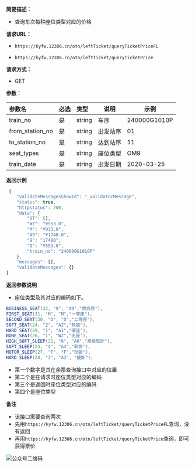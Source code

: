 **简要描述：** 

- 查询车次每种座位类型对应的价格

**请求URL：** 

- ` https://kyfw.12306.cn/otn/leftTicket/queryTicketPriceFL `

- ` https://kyfw.12306.cn/otn/leftTicket/queryTicketPrice `

**请求方式：**

- GET 

**参数：** 

| 参数名          | 必选 | 类型   | 说明     | 示例         |
| :-------------- | :--- | :----- | -------- | ------------ |
| train_no        | 是   | string | 车序     | 240000G1010P |
| from_station_no | 是   | string | 出发站序 | 01           |
| to_station_no   | 是   | string | 达到站序 | 11           |
| seat_types      | 是   | string | 座位类型 | OM9          |
| train_date      | 是   | string | 出发日期 | 2020-03-25   |

 **返回示例**

``` javascript
 {
	"validateMessagesShowId": "_validatorMessage",
	"status": true,
	"httpstatus": 200,
	"data": {
		"OT": [],
		"WZ": "¥553.0",
		"M": "¥933.0",
		"A9": "¥1748.0",
		"9": "17480",
		"O": "¥553.0",
		"train_no": "240000G1010P"
	},
	"messages": [],
	"validateMessages": {}
}
```

 **返回参数说明** 

- 座位类型及其对应的编码如下。

```java
BUSINESS_SEAT(32, "9", "A9","商务座"),
FIRST_SEAT(31, "M", "M","一等座"),
SECOND_SEAT(30, "O", "O","二等座"),
SOFT_SEAT(24, "2", "A2","软座"),
HARD_SEAT(29, "1", "A1","硬座"),
NONE_SEAT(26, "1", "WZ","无座"),
HIGH_SOFT_SLEEP(21, "6", "A6","高级软卧"),
SOFT_SLEEP(23, "4", "A4","软卧"),
MOTOR_SLEEP(27, "F", "F","动卧"),
HARD_SLEEP(28, "3", "A3", "硬卧");
```

- 第一个数字是其在余票查询接口中对应的位置
- 第二个是在请求时座位类型对应的编码
- 第三个是返回时座位类型对应的编码
- 第四个是座位类型

 **备注** 

- 该接口需要查询两次
- 先用` https://kyfw.12306.cn/otn/leftTicket/queryTicketPriceFL `查询，没有返回
- 再用` https://kyfw.12306.cn/otn/leftTicket/queryTicketPrice `查询，即可获得票价



![公众号二维码](https://tva1.sinaimg.cn/large/007S8ZIlgy1gdy3ml2gu0j3076076gm3.jpg)